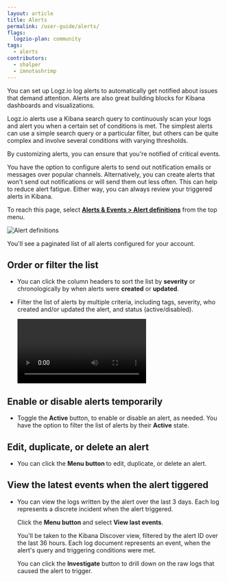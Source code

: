 ```yaml
---
layout: article
title: Alerts
permalink: /user-guide/alerts/
flags:
  logzio-plan: community
tags:
  - alerts
contributors:
  - shalper
  - imnotashrimp
---
```


You can set up Logz.io log alerts to automatically get notified about issues that demand attention. Alerts are also great building blocks for Kibana dashboards and visualizations.

Logz.io alerts use a Kibana search query to continuously scan your logs and alert you when a certain set of conditions is met. The simplest alerts can use a simple search query or a particular filter, but others can be quite complex and involve several conditions with varying thresholds.

By customizing alerts, you can ensure that you're notified of critical events.

You have the option to configure alerts to send out notification emails or messages over popular channels. Alternatively, you can create alerts that won't send out notifications or will send them out less often. This can help to reduce alert fatigue.
Either way, you can always review your triggered alerts in Kibana.

To reach this page,
select [**Alerts & Events > Alert definitions**](https://app.logz.io/#/dashboard/triggers/alert-definitions)
from the top menu.

![Alert definitions](https://dytvr9ot2sszz.cloudfront.net/logz-docs/alerts/alerts-index.png)

You'll see a paginated list of all alerts configured for your account.

## Order or filter the list

* You can click the column headers to sort the list by **severity** or chronologically by when alerts were **created** or **updated**.

* Filter the list of alerts by multiple criteria, including tags, severity, who created and/or updated the alert, and status (active/disabled).

  <video autoplay loop>
  <source src="https://dytvr9ot2sszz.cloudfront.net/logz-docs/alerts/filter-alerts.mp4" type="video/mp4" />
  </video>


## Enable or disable alerts temporarily

* Toggle the **Active** button, to enable or disable an alert, as needed. You have the option to filter the list of alerts by their **Active** state.


## Edit, duplicate, or delete an alert

* You can click the **Menu button <i class="li li-ellipsis-v"></i>** to edit, duplicate, or delete an alert.

## View the latest events when the alert tiggered

* You can view the logs written by the alert over the last 3 days. Each log represents a discrete incident when the alert triggered.

  Click the **Menu button <i class="li li-ellipsis-v"></i>** and select **View last events**.

  You'll be taken to the Kibana Discover view, filtered by the alert ID over the last 36 hours. Each log document represents an event, when the alert's query and triggering conditions were met.

  You can click the **Investigate** button to drill down on the raw logs that caused the alert to trigger.
